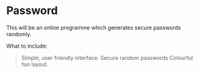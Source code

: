 Password
========

This will be an online programme which generates secure passwords randomly.

What to include:
> Simple, user friendly interface.
> Secure random passwords
> Colourful fun layout. 
